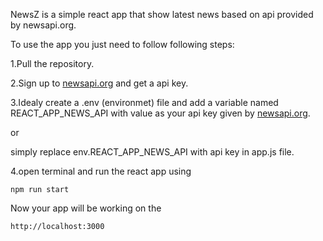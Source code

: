 NewsZ is a simple react app that show latest news based on api provided by newsapi.org.

To use the app you just need to follow following steps:

1.Pull the repository.

2.Sign up to [newsapi.org](https://newsapi.org/) and get a api key.


3.Idealy create a .env (environmet) file and add a variable named REACT_APP_NEWS_API with value as your api key given by [newsapi.org](https://newsapi.org/).

  or
                                                       
simply replace env.REACT_APP_NEWS_API with api key in app.js file.

4.open terminal and run the react app using 

    npm run start


Now your app will be working on the 

    http://localhost:3000



